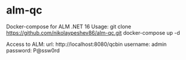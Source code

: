# alm-qc
Docker-compose for ALM .NET 16
Usage:
git clone https://github.com/nikolaypeshev86/alm-qc.git
docker-compose up -d

Access to ALM:
url: http://localhost:8080/qcbin
username: admin
password: P@ssw0rd

